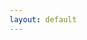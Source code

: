 ```yaml
---
layout: default
---
```


<div class="search" id="search-results"></div>

<script>
    window.store = [
    {% assign date_format = site.minima.date_format | default: "%d/%m/%Y" %}
    {% for post in site.posts %}
        {
            "id": "{{ post.url | slugify }}",
            "title": "{{ post.title | xml_escape }}",
            "date": "{{ post.date | date: date_format | xml_escape }}",
            "author": "{{ post.author | xml_escape }}",
            "category": "{{ post.category | xml_escape }}",
            "content": {{ post.content | strip_html | strip_newlines | jsonify }},
            "excerpt": {{ post.excerpt | jsonify }},
            "url": "{{ post.url | xml_escape }}"
        }
    {% unless forloop.last %}, {% endunless %}
    {% endfor %}
    ];
</script>
<script src="https://unpkg.com/lunr/lunr.js"></script>
<script src="../assets/js/search.js"></script>